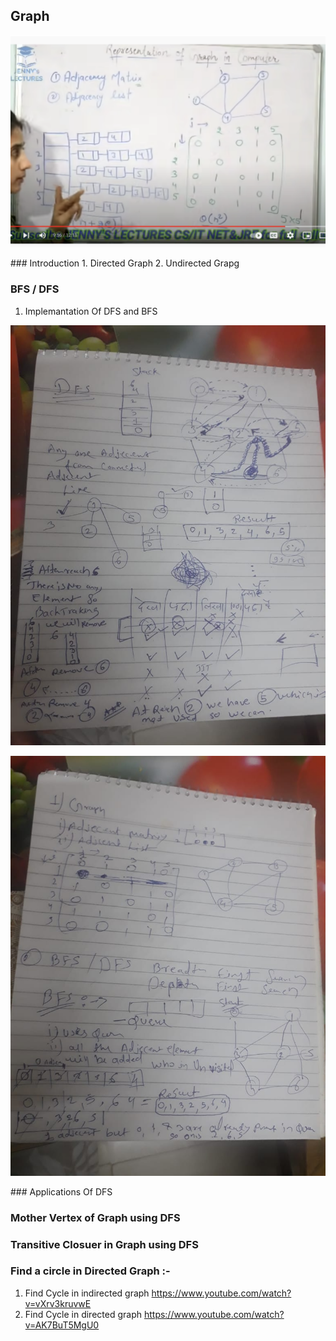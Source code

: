 ## Graph 
<p align="center">
  <img src="Graph-Theory-methods.png">
  <br/>
</p>
### Introduction
1. Directed Graph
2. Undirected Grapg 

### BFS / DFS
1. Implemantation Of DFS and BFS 
<p align="center">
  <img src="sp_dfs.jpeg">
  <br/>
</p>
<p align="center">
  <img src="sp_bfs.jpeg">
  <br/>
</p>
### Applications Of DFS

### Mother Vertex of Graph using DFS 

### Transitive Closuer in Graph using DFS 

### Find a circle in Directed Graph :-

1. Find Cycle in indirected graph
    https://www.youtube.com/watch?v=vXrv3kruvwE
2. Find Cycle in directed graph
    https://www.youtube.com/watch?v=AK7BuT5MgU0


